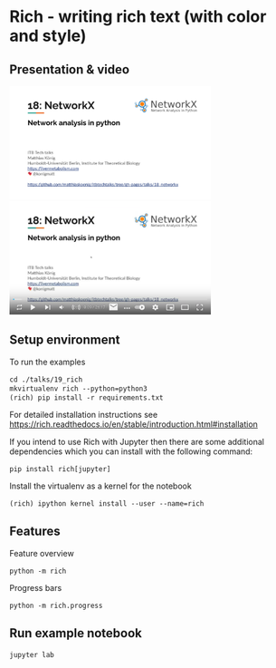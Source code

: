 # Rich - writing rich text (with color and style)
## Presentation & video  
<a href="https://docs.google.com/presentation/d/e/2PACX-1vTj5LUc7ff340WAzh8DtZLuh-VWOosa9GhnZzeyjr5eflbdN0i7dPk7k7u-MDkVZ0iXDhq-7FT5Naoj/pub?start=false&loop=false&delayms=3000" target="_blank">
    <img src="./presentation.png" height="200"/>
</a>
  
<a href="https://youtu.be/1e_iIcIen9s" target="_blank">
    <img src="./video.png" height="200"/>
</a>

## Setup environment
To run the examples 
```
cd ./talks/19_rich
mkvirtualenv rich --python=python3
(rich) pip install -r requirements.txt
```
For detailed installation instructions see
https://rich.readthedocs.io/en/stable/introduction.html#installation

If you intend to use Rich with Jupyter then there are some additional dependencies 
which you can install with the following command:
```
pip install rich[jupyter]
```

Install the virtualenv as a kernel for the notebook
```
(rich) ipython kernel install --user --name=rich
```

## Features
Feature overview
```
python -m rich
```
Progress bars
```
python -m rich.progress
```

## Run example notebook
```
jupyter lab
```